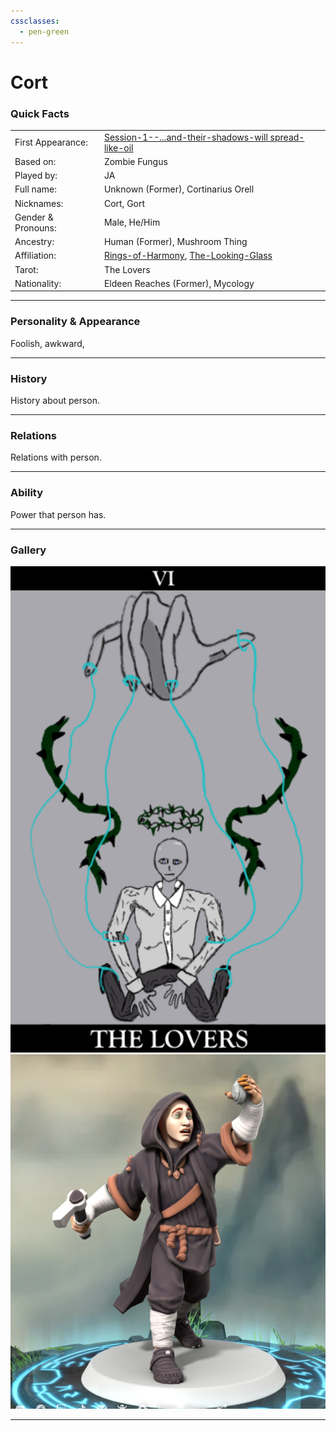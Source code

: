 ```yaml
---
cssclasses:
  - pen-green
---
```

# Cort
### Quick Facts

|                    |                                                                                                                                     |
| ------------------ | ----------------------------------------------------------------------------------------------------------------------------------- |
| First Appearance:  | [Session-1--...and-their-shadows-will spread-like-oil](../-Session-Notes/Session-1--...and-their-shadows-will%20spread-like-oil.md) |
| Based on:          | Zombie Fungus                                                                                                                       |
| Played by:         | JA                                                                                                                                  |
| Full name:         | Unknown (Former), Cortinarius Orell                                                                                                 |
| Nicknames:         | Cort, Gort                                                                                                                          |
| Gender & Pronouns: | Male, He/Him                                                                                                                        |
| Ancestry:          | Human (Former), Mushroom Thing                                                                                                      |
| Affiliation:       | [Rings-of-Harmony](../-Groups/Rings-of-Harmony.md), [The-Looking-Glass](../-Groups/The-Looking-Glass.md)                            |
| Tarot:             | The Lovers                                                                                                                          |
| Nationality:       | Eldeen Reaches (Former), Mycology                                                                                                   |
***
### Personality & Appearance
Foolish, awkward, 

***
### History
History about person.

***
### Relations
Relations with person.

***
### Ability
Power that person has.

***
### Gallery
![THeLovers1](-images/THeLovers1.png)
![cort1](-images/cort1.png)
***
